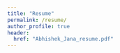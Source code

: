 ```yaml
---
title: "Resume"
permalink: /resume/
author_profile: true
header:
  href: "Abhishek_Jana_resume.pdf"
---
```



